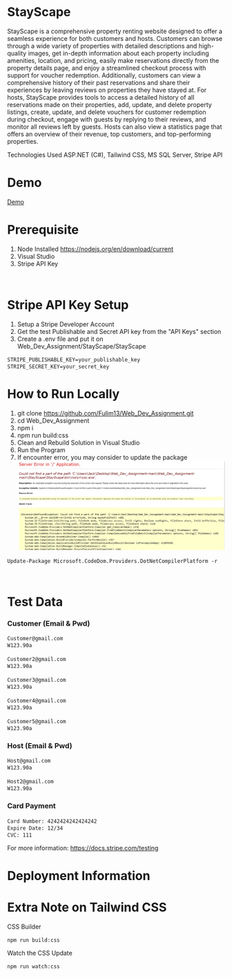 # StayScape
StayScape is a comprehensive property renting website designed to offer a seamless experience for both customers and hosts. Customers can browse through a wide variety of properties with detailed descriptions and high-quality images, get in-depth information about each property including amenities, location, and pricing, easily make reservations directly from the property details page, and enjoy a streamlined checkout process with support for voucher redemption. Additionally, customers can view a comprehensive history of their past reservations and share their experiences by leaving reviews on properties they have stayed at. For hosts, StayScape provides tools to access a detailed history of all reservations made on their properties, add, update, and delete property listings, create, update, and delete vouchers for customer redemption during checkout, engage with guests by replying to their reviews, and monitor all reviews left by guests. Hosts can also view a statistics page that offers an overview of their revenue, top customers, and top-performing properties.

Technologies Used
ASP.NET (C#), Tailwind CSS, MS SQL Server, Stripe API

# Demo
[Demo](Demo.pdf)

# Prerequisite
1. Node Installed https://nodejs.org/en/download/current
2. Visual Studio
3. Stripe API Key
<br/>

# Stripe API Key Setup
1. Setup a Stripe Developer Account
2. Get the test Publishable and Secret API key from the "API Keys" section
3. Create a .env file and put it on Web_Dev_Assignment/StayScape/StayScape
```
STRIPE_PUBLISHABLE_KEY=your_publishable_key
STRIPE_SECRET_KEY=your_secret_key
```

# How to Run Locally
1. git clone https://github.com/Fulim13/Web_Dev_Assignment.git
2. cd Web_Dev_Assignment
3. npm i
4. npm run build:css
5. Clean and Rebuild Solution in Visual Studio
6. Run the Program
7. If encounter error, you may consider to update the package
![error](error.png)
```
Update-Package Microsoft.CodeDom.Providers.DotNetCompilerPlatform -r
```
<br/>


# Test Data
### Customer (Email & Pwd)
```
Customer@gmail.com
W123.90a

Customer2@gmail.com
W123.90a

Customer3@gmail.com
W123.90a

Customer4@gmail.com
W123.90a

Customer5@gmail.com
W123.90a
```

### Host (Email & Pwd)
```
Host@gmail.com
W123.90a

Host2@gmail.com
W123.90a
```

### Card Payment
```
Card Number: 4242424242424242
Expire Date: 12/34
CVC: 111
```
For more information: https://docs.stripe.com/testing
<br />

# Deployment Information

# Extra Note on Tailwind CSS
CSS Builder
```
npm run build:css
```
Watch the CSS Update
```
npm run watch:css
```
